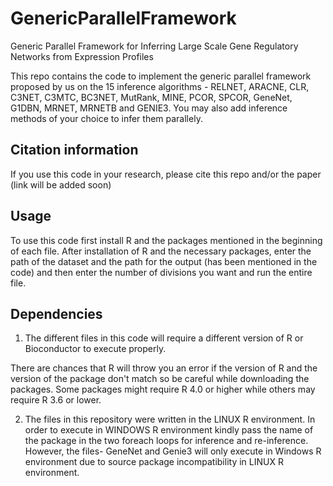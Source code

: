 # GenericParallelFramework
Generic Parallel Framework for Inferring Large Scale Gene Regulatory Networks from Expression Profiles

This repo contains the code to implement the generic parallel framework proposed by us on the 15 inference algorithms - RELNET, ARACNE, CLR, C3NET, C3MTC, BC3NET, MutRank, MINE, PCOR, SPCOR, GeneNet, G1DBN, MRNET, MRNETB and GENIE3. You may also add inference methods of your choice to infer them parallely.

## Citation information

If you use this code in your research, please cite this repo and/or the paper (link will be added soon)

## Usage

To use this code first install R and the packages mentioned in the beginning of each file. After installation of R and the necessary packages, enter the path of the dataset and the path for the output (has been mentioned in the code) and then enter the number of divisions you want and run the entire file. 

## Dependencies
1. The different files in this code will require a different version of R or Bioconductor to execute properly.

There are chances that R will throw you an error if the version of R and the version of the package don't match so be careful while downloading the packages. Some packages might require R 4.0 or higher while others may require R 3.6 or lower. 

2. The files in this repository were written in the LINUX R environment. In order to execute in WINDOWS R environment kindly pass the name of the package in the two foreach loops for inference and re-inference. However, the files- GeneNet and Genie3 will only execute in Windows R environment due to source package incompatibility in LINUX R environment.
